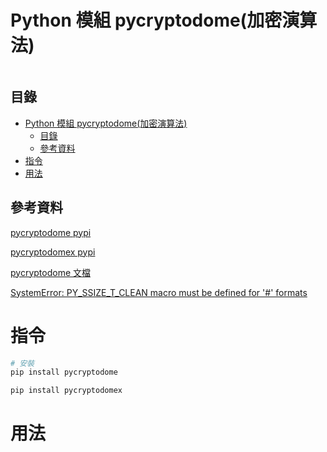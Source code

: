 # Python 模組 pycryptodome(加密演算法)

```
```

## 目錄

- [Python 模組 pycryptodome(加密演算法)](#python-模組-pycryptodome加密演算法)
	- [目錄](#目錄)
	- [參考資料](#參考資料)
- [指令](#指令)
- [用法](#用法)

## 參考資料

[pycryptodome pypi](https://pypi.org/project/pycryptodome/)

[pycryptodomex pypi](https://pypi.org/project/pycryptodomex/)

[pycryptodome 文檔](https://pycryptodome.readthedocs.io/en/latest/src/introduction.html)

[SystemError: PY_SSIZE_T_CLEAN macro must be defined for '#' formats](https://stackoverflow.com/questions/70705404/systemerror-py-ssize-t-clean-macro-must-be-defined-for-formats)

# 指令

```bash
# 安裝
pip install pycryptodome

pip install pycryptodomex
```

# 用法

```Python
```

